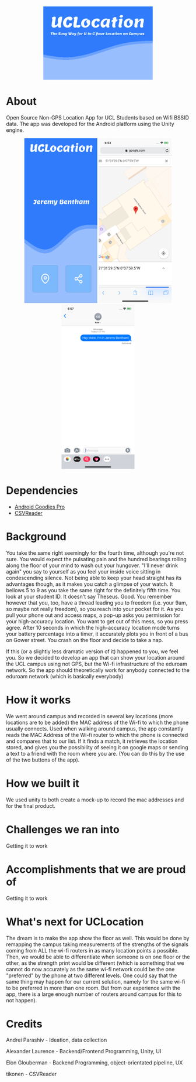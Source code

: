 <p align="center">
<img src="https://raw.githubusercontent.com/alexlaurence/UCLocation/master/banner.png" data-canonical-src="https://raw.githubusercontent.com/alexlaurence/UCLocation/master/banner.png" width="300" height="200"/>
</p>

# About
Open Source Non-GPS Location App for UCL Students based on Wifi BSSID data. The app was developed for the Android platform using the Unity engine.

<p align="center">
<img src="https://github.com/alexlaurence/UCLocation/raw/master/prev1.png" data-canonical-src="https://github.com/alexlaurence/UCLocation/raw/master/prev1.png" width="200" height="450"/>
  <img src="https://github.com/alexlaurence/UCLocation/raw/master/prev2.png" data-canonical-src="https://github.com/alexlaurence/UCLocation/raw/master/prev2.png" width="200" height="450"/>
  <img src="https://github.com/alexlaurence/UCLocation/raw/master/prev3.png" data-canonical-src="https://github.com/alexlaurence/UCLocation/raw/master/prev3.png" width="200" height="450"/>
</p>

# Dependencies
- [Android Goodies Pro](https://www.assetstore.unity3d.com/go/v2?from=%23!%2Fcontent%2F67473)
- [CSVReader](https://github.com/tikonen/blog/blob/master/csvreader/CSVReader.cs)

# Background
You take the same right seemingly for the fourth time, although you're not sure. You would expect the pulsating pain and the hundred bearings rolling along the floor of your mind to wash out your hungover. "I'll never drink again" you say to yourself as you feel your inside voice sitting in condescending silence. Not being able to keep your head straight has its advantages though, as it makes you catch a glimpse of your watch. It bellows 5 to 9 as you take the same right for the definitely fifth time. You look at your student ID. It doesn't say Theseus. Good. You remember however that you, too, have a thread leading you to freedom (i.e. your 9am, so maybe not really freedom), so you reach into your pocket for it. As you pull your phone out and access maps, a pop-up asks you permission for your high-accuracy location. You want to get out of this mess, so you press agree. After 10 seconds in which the high-accuracy location mode turns your battery percentage into a timer, it accurately plots you in front of a bus on Gower street. You crash on the floor and decide to take a nap.

If this (or a slightly less dramatic version of it) happened to you, we feel you. So we decided to develop an app that can show your location around the UCL campus using not GPS, but the Wi-fi infrastructure of the eduroam network. So the app should theoretically work for anybody connected to the eduroam network (which is basically everybody)

# How it works
We went around campus and recorded in several key locations (more locations are to be added) the MAC address of the Wi-fi to which the phone usually connects. Used when walking around campus, the app constantly reads the MAC Address of the Wi-fi router to which the phone is connected and compares that to our list. If it finds a match, it retrieves the location stored, and gives you the possibility of seeing it on google maps or sending a text to a friend with the room where you are. (You can do this by the use of the two buttons of the app).

# How we built it
We used unity to both create a mock-up to record the mac addresses and for the final product.

# Challenges we ran into
Getting it to work

# Accomplishments that we are proud of
Getting it to work

# What's next for UCLocation
The dream is to make the app show the floor as well. This would be done by remapping the campus taking measurements of the strengths of the signals coming from ALL the wi-fi routers in as many location points a possible. Then, we would be able to differentiate when someone is on one floor or the other, as the strength print would be different (which is something that we cannot do now accurately as the same wi-fi network could be the one "preferred" by the phone at two different levels. One could say that the same thing may happen for our current solution, namely for the same wi-fi to be preferred in more than one room. But from our experience with the app, there is a large enough number of routers around campus for this to not happen).

# Credits
Andrei Parashiv - Ideation, data collection

Alexander Laurence - Backend/Frontend Programming, Unity, UI

Elon Glouberman - Backend Programming, object-orientated pipeline, UX

tikonen - CSVReader

